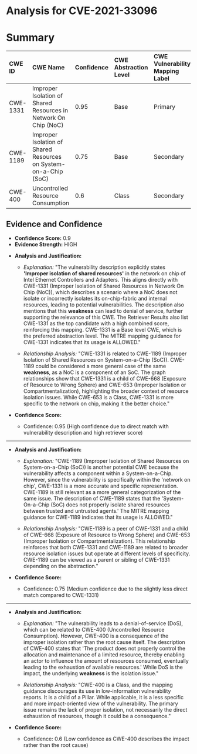# Analysis for CVE-2021-33096

# Summary
| CWE ID    | CWE Name                                                              | Confidence | CWE Abstraction Level | CWE Vulnerability Mapping Label | CWE-Vulnerability Mapping Notes |
| :-------- | :-------------------------------------------------------------------- | :--------- | :---------------------- | :------------------------------ | :------------------------------ |
| CWE-1331  | Improper Isolation of Shared Resources in Network On Chip (NoC)       | 0.95       | Base                    | Primary                         | Allowed                         |
| CWE-1189 | Improper Isolation of Shared Resources on System-on-a-Chip (SoC) | 0.75       | Base                    | Secondary                         | Allowed                         |
| CWE-400 | Uncontrolled Resource Consumption | 0.6       | Class                    | Secondary                         | Discouraged                         |

## Evidence and Confidence

*   **Confidence Score:** 0.9
*   **Evidence Strength:** HIGH

- **Analysis and Justification:**  
  - *Explanation:* "The vulnerability description explicitly states **'Improper isolation of shared resources'** in the network on chip of Intel Ethernet Controllers and Adapters. This aligns directly with CWE-1331 (Improper Isolation of Shared Resources in Network On Chip (NoC)), which describes a scenario where a NoC does not isolate or incorrectly isolates its on-chip-fabric and internal resources, leading to potential vulnerabilities. The description also mentions that this **weakness** can lead to denial of service, further supporting the relevance of this CWE. The Retriever Results also list CWE-1331 as the top candidate with a high combined score, reinforcing this mapping. CWE-1331 is a Base level CWE, which is the preferred abstraction level. The MITRE mapping guidance for CWE-1331 indicates that its usage is ALLOWED."

  - *Relationship Analysis:* "CWE-1331 is related to CWE-1189 (Improper Isolation of Shared Resources on System-on-a-Chip (SoC)). CWE-1189 could be considered a more general case of the same **weakness**, as a NoC is a component of an SoC. The graph relationships show that CWE-1331 is a child of CWE-668 (Exposure of Resource to Wrong Sphere) and CWE-653 (Improper Isolation or Compartmentalization), highlighting the broader context of resource isolation issues. While CWE-653 is a Class, CWE-1331 is more specific to the network on chip, making it the better choice."

- **Confidence Score:**
  - Confidence: 0.95 (High confidence due to direct match with vulnerability description and high retriever score)

---
- **Analysis and Justification:**  
  - *Explanation:* "CWE-1189 (Improper Isolation of Shared Resources on System-on-a-Chip (SoC)) is another potential CWE because the vulnerability affects a component within a System-on-a-Chip. However, since the vulnerability is specifically within the 'network on chip', CWE-1331 is a more accurate and specific representation. CWE-1189 is still relevant as a more general categorization of the same issue. The description of CWE-1189 states that the 'System-On-a-Chip (SoC) does not properly isolate shared resources between trusted and untrusted agents.' The MITRE mapping guidance for CWE-1189 indicates that its usage is ALLOWED."

  - *Relationship Analysis:* "CWE-1189 is a peer of CWE-1331 and a child of CWE-668 (Exposure of Resource to Wrong Sphere) and CWE-653 (Improper Isolation or Compartmentalization). This relationship reinforces that both CWE-1331 and CWE-1189 are related to broader resource isolation issues but operate at different levels of specificity. CWE-1189 can be viewed as a parent or sibling of CWE-1331 depending on the abstraction."

- **Confidence Score:**
  - Confidence: 0.75 (Medium confidence due to the slightly less direct match compared to CWE-1331)

---
- **Analysis and Justification:**  
  - *Explanation:* "The vulnerability leads to a denial-of-service (DoS), which can be related to CWE-400 (Uncontrolled Resource Consumption). However, CWE-400 is a consequence of the improper isolation rather than the root cause itself. The description of CWE-400 states that 'The product does not properly control the allocation and maintenance of a limited resource, thereby enabling an actor to influence the amount of resources consumed, eventually leading to the exhaustion of available resources.' While DoS is the impact, the underlying **weakness** is the isolation issue."

  - *Relationship Analysis:* "CWE-400 is a Class, and the mapping guidance discourages its use in low-information vulnerability reports. It is a child of a Pillar. While applicable, it is a less specific and more impact-oriented view of the vulnerability. The primary issue remains the lack of proper isolation, not necessarily the direct exhaustion of resources, though it could be a consequence."

- **Confidence Score:**
  - Confidence: 0.6 (Low confidence as CWE-400 describes the impact rather than the root cause)
